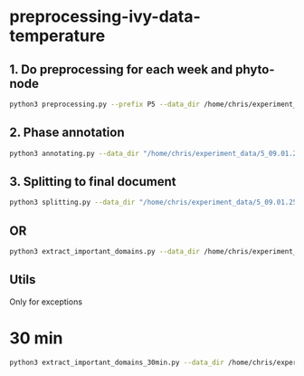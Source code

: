 # preprocessing-ivy-data-temperature

## 1. Do preprocessing for each week and phyto-node
```bash
python3 preprocessing.py --prefix P5 --data_dir /home/chris/experiment_data/5_09.01.25-15.01.25 --from_date 2025-01-10 --until_date 2025-01-16
```

## 2. Phase annotation 
```bash
python3 annotating.py --data_dir "/home/chris/experiment_data/5_09.01.25-15.01.25/preprocessed"
```

## 3. Splitting to final document
```bash
python3 splitting.py --data_dir "/home/chris/experiment_data/5_09.01.25-15.01.25" --split_minutes 10 --prefix "P3"
```

## OR
```bash
python3 extract_important_domains.py --data_dir /home/chris/experiment_data/7_2025_01_24-2025_01_30 --prefix "P3" --before 30 --after 30 --split_minutes 10
```

## Utils
Only for exceptions

# 30 min

```bash
python3 extract_important_domains_30min.py --data_dir /home/chris/experiment_data/9_2025_02_12-2025_02_20 --prefix "P3" --before 90 --after 60
```